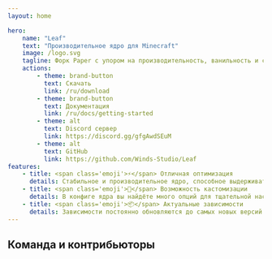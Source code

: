 ```yaml
---
layout: home

hero:
    name: "Leaf"
    text: "Производительное ядро для Minecraft"
    image: /logo.svg
    tagline: Форк Paper с упором на производительность, ванильность и стабильность
    actions:
        - theme: brand-button
          text: Скачать
          link: /ru/download
        - theme: brand-button
          text: Документация
          link: /ru/docs/getting-started
        - theme: alt
          text: Discord сервер
          link: https://discord.gg/gfgAwdSEuM
        - theme: alt
          text: GitHub
          link: https://github.com/Winds-Studio/Leaf
features:
    - title: <span class='emoji'>⚡</span> Отличная оптимизация
      details: Стабильное и производительное ядро, способное выдерживать большое количество игроков
    - title: <span class='emoji'>🧬</span> Возможность кастомизации
      details: В конфиге ядра вы найдёте много опций для тщательной настройки каждого аспекта работы сервера
    - title: <span class='emoji'>📦</span> Актуальные зависимости
      details: Зависимости постоянно обновляются до самых новых версий
---
```


<script setup>
import Contributors from '../../.vitepress/theme/components/Contributors.vue'
</script>

## Команда и контрибьюторы

<Suspense>
    <Contributors lang="ru" />
</Suspense>
